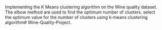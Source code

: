 Implementing the K Means clustering algorithm on the Wine quality dataset. 
The elbow method are used to find the optimum number of clusters. select
the optimum value for the number of clusters using k-means clustering 
algorithm# Wine-Quality-Project.
